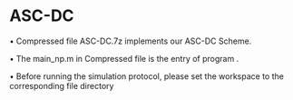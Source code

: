 # ASC-DC
• Compressed file ASC-DC.7z implements our ASC-DC Scheme.

• The main_np.m in Compressed file is the entry of program .

• Before running the simulation protocol, please set the workspace to the corresponding file directory
